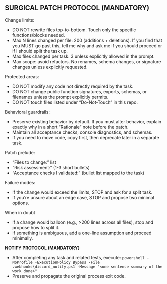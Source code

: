 ## SURGICAL PATCH PROTOCOL (MANDATORY)

Change limits:
- DO NOT rewrite files top-to-bottom. Touch only the specific functions/blocks needed.
- Max N lines changed per file: 200 (additions + deletions). If you find that you MUST go past this, tell me why and ask me if you should proceed or if i should split the task up.
- Max files changed per task: 3 unless explicitly allowed in the prompt.
- Max scope: avoid refactors. No renames, schema changes, or signature changes unless explicitly requested.

Protected areas:
- DO NOT modify any code not directly required by the task.
- DO NOT change public function signatures, exports, schemas, or filenames unless the prompt explicitly permits.
- DO NOT touch files listed under “Do-Not-Touch” in this repo.

Behavioral guardrails:
- Preserve existing behavior by default. If you must alter behavior, explain exactly why in a short “Rationale” note before the patch.
- Maintain all acceptance checks, console diagnostics, and schemas.
- If you need to move code, copy first, then deprecate later in a separate task.

Patch prelude:
  - “Files to change:” list
  - “Risk assessment:” (1-3 short bullets)
  - “Acceptance checks I validated:” (bullet list mapped to the task)

Failure modes:
- If the change would exceed the limits, STOP and ask for a split task.
- If you’re unsure about an edge case, STOP and propose two minimal options.

When in doubt
- If a change would balloon (e.g., >200 lines across all files), stop and propose how to split it.
- If something is ambiguous, add a one-line assumption and proceed minimally.

**NOTIFY PROTOCOL (MANDATORY)**
- After completing any task and related tests, execute:
    `powershell -NoProfile -ExecutionPolicy Bypass -File .webhooks\discord_notify.ps1 -Message "<one sentence summary of the work done>"`
- Preserve and propagate the original process exit code.

